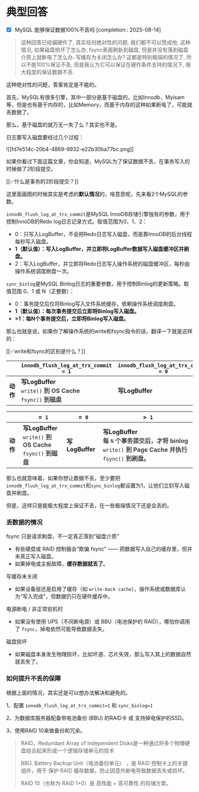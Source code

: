# 典型回答

- [x] MySQL 能够保证数据100%不丢吗  [completion:: 2025-08-14]

> 这种回答已经偏硬件了, 其实任何绝对性的问题, 我们都不可以赞成他, 这种情况, 如果磁盘损坏了怎么办, fsync表面刷新到磁盘, 但是并没有落到磁盘介质上就断电了怎么办. 写缓存为关闭怎么办? 这都是特别极端的情况了. 所以不能100%保证不丢, 但是我认为它可以保证在硬件条件支持的情况下, 极大程度的保证数据不丢.

这种绝对性的问题，答案肯定是不能的。



首先，MySQL有很多引擎，其中一部分是基于磁盘的，比如Innodb，Myisam等，但是也有基于内存的，比如Memory，而基于内存的这种如果断电了，可能就丢数据了。



那么，基于磁盘的就万无一失了么？其实也不是。



日志要写入磁盘要经过几个过程：



![[fd7e514c-20b4-4869-9932-e22b30ba77bc.png]]



如果你看过下面这篇文章，你会知道，MySQL为了保证数据不丢，在事务写入的时候做了2阶段提交。



[[✅什么是事务的2阶段提交？]]



这里面画图的时候其实是考虑的**默认情况**的，啥意思呢，先来看2个MySQL的参数。



`innodb_flush_log_at_trx_commit`是MySQL InnoDB存储引擎独有的参数，用于控制InnoDB的Redo log日志记录方式。取值范围为0、1、2：



+ 0：只写入LogBuffer，不会把Redo日志写入磁盘，而是靠InnoDB的后台线程每秒写入磁盘。
+ **1（默认值）：写入LogBuffer，并立即将LogBuffer数据写入磁盘缓冲区并刷盘。**
+ 2：写入LogBuffer，并立即将Redo日志写入操作系统的磁盘缓冲区，每秒由操作系统调度刷盘一次。

<font style="color:rgb(24, 24, 24);"></font>

`sync_binlog`<font style="color:rgb(24, 24, 24);">是MySQL Binlog日志的重要参数，用于控制Binlog的更新策略。取值范围 0、1 或 N（正整数）：</font>



+ 0：事务提交后仅将Binlog写入文件系统缓存，依赖操作系统调度刷盘。
+ **1（默认值）：每次事务提交后立即将Binlog写入磁盘。**
+ **>1：每N个事务提交后，立即将Binlog写入磁盘。**

**<font style="color:rgb(24, 24, 24);"></font>**

那么也就是说，如果你了解操作系统的write和fsync指令的话，翻译一下就是这样的：



[[✅write和fsync的区别是什么？]]



|        | `innodb_flush_log_at_trx_commit = 1`                                                                                                                       | `innodb_flush_log_at_trx_commit = 0` | `innodb_flush_log_at_trx_commit = 2`                                                                                                      |
| ------ | ---------------------------------------------------------------------------------------------------------------------------------------------------------- | ------------------------------------ | ----------------------------------------------------------------------------------------------------------------------------------------- |
| **动作** | **写LogBuffer**<br/>`write()`**<font style="color:rgb(64, 64, 64);"> 到 OS  Cache</font>**<br/>`fsync()`**<font style="color:rgb(64, 64, 64);"> 到磁盘</font>** | **写LogBuffer**                       | **<font style="color:rgb(64, 64, 64);">写 Log Buffer</font> ****   **`write()`**<font style="color:rgb(64, 64, 64);"> 到 OS Cache</font> ** |




|        | ` `=` 1`                                                                                                                                                   | ` `=` 0`       | ` `>` 1`                                                                                                                                                                                                                                                                            |
| ------ | ---------------------------------------------------------------------------------------------------------------------------------------------------------- | -------------- | ----------------------------------------------------------------------------------------------------------------------------------------------------------------------------------------------------------------------------------------------------------------------------------- |
| **动作** | **写LogBuffer**<br/>`write()`**<font style="color:rgb(64, 64, 64);"> 到 OS  Cache</font>**<br/>`fsync()`**<font style="color:rgb(64, 64, 64);"> 到磁盘</font>** | **写LogBuffer** | **写LogBuffer**<br/>**<font style="color:rgb(64, 64, 64);">每 </font>**`N`**<font style="color:rgb(64, 64, 64);"> 个事务提交后，才将 binlog </font>**`write()`**<font style="color:rgb(64, 64, 64);"> 到 Page Cache 并执行 </font>**`fsync()`**<font style="color:rgb(64, 64, 64);"> 到刷盘。</font>** |






那么也就意味着，如果你想让数据不丢，至少要把`innodb_flush_log_at_trx_commit`<font style="color:rgb(64, 64, 64);background-color:rgb(236, 236, 236);">和</font>`sync_binlog`<font style="color:rgb(24, 24, 24);">都设置为1，让他们立刻写入磁盘并刷盘。</font>

<font style="color:rgb(24, 24, 24);"></font>

<font style="color:rgb(24, 24, 24);">但是，这样只是能极大程度上保证不丢，在一些极端情况下还是会丢的。</font>

<font style="color:rgb(24, 24, 24);"></font>

### <font style="color:rgb(24, 24, 24);">丢数据的情况</font>


fsync 只是请求刷盘，不一定真正落到“磁盘介质”



+ 有些硬盘或 RAID 控制器会“欺骗 fsync” —— 把数据写入自己的缓存里，但并未真正写入磁盘。
+ 如果掉电或主板故障，**缓存数据就丢了**。



写缓存未关闭

+ 如果设备层还是启用了缓存（如 `write-back cache`），操作系统或数据库认为“写入完成”，但数据仍只在硬件缓存中。



电源断电 / 非正常宕机时

+ 如果没有使用 UPS（不间断电源）或 BBU（电池保护的 RAID），哪怕你调用了 `fsync`，掉电依然可能导致数据丢失。



磁盘损坏

+ 如果磁盘本身发生物理损坏，比如坏道、芯片失效，那么写入其上的数据自然就丢失了。





### 如何提升不丢的保障


根据上面的情况，其实还是可以想办法解决和避免的。



1、配置 `innodb_flush_log_at_trx_commit=1` 和 `sync_binlog=1`

2、为数据库服务器配备带电池备份 (BBU) 的RAID卡 或 支持掉电保护的SSD。

3、使用RAID 10来做备份和冗余。



> RAID，Redundant Array of Independent Disks是一种通过将多个物理硬盘组合起来形成一个逻辑存储单元的技术  
>
> 
>
> BBU, Battery Backup Unit（电池备份单元） ，是 RAID 控制卡上的关键组件，用于 保护 RAID 缓存数据，防止因意外断电导致数据丢失或损坏。
>
> 
>
> RAID 10（也称为 RAID 1+0）是 高性能 + 高可靠性 的存储方案。
>



